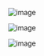 ![image](https://user-images.githubusercontent.com/83533798/116813605-1e6ccb80-ab72-11eb-8a4f-8e808f105cb7.png)

![image](https://user-images.githubusercontent.com/83533798/116813599-17de5400-ab72-11eb-81dd-f5e5a7cba7eb.png)

![image](https://user-images.githubusercontent.com/83533798/116813608-262c7000-ab72-11eb-863f-0d5e5146ceb9.png)
